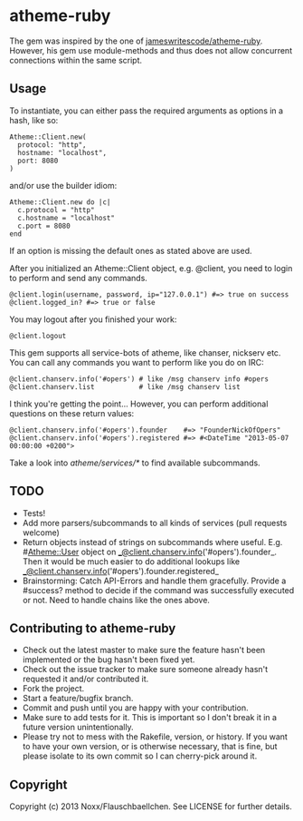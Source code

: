 atheme-ruby
===========
The gem was inspired by the one of [jameswritescode/atheme-ruby](https://github.com/jameswritescode/atheme-ruby/).
However, his gem use module-methods and thus does not allow concurrent connections within the same script.

Usage
-----

To instantiate, you can either pass the required arguments as options in a
hash, like so:

    Atheme::Client.new(
      protocol: "http",
      hostname: "localhost",
      port: 8080
    )

and/or use the builder idiom:

    Atheme::Client.new do |c| 
      c.protocol = "http"
      c.hostname = "localhost"
      c.port = 8080
    end

If an option is missing the default ones as stated above are used.

After you initialized an Atheme::Client object, e.g. @client, you need to login to perform and send any commands.

    @client.login(username, password, ip="127.0.0.1") #=> true on success
    @client.logged_in? #=> true or false

You may logout after you finished your work:

    @client.logout

This gem supports all service-bots of atheme, like chanser, nickserv etc.
You can call any commands you want to perform like you do on IRC:

    @client.chanserv.info('#opers') # like /msg chanserv info #opers
    @client.chanserv.list           # like /msg chanserv list

I think you're getting the point...
However, you can perform additional questions on these return values:

    @client.chanserv.info('#opers').founder    #=> "FounderNickOfOpers"
    @client.chanserv.info('#opers').registered #=> #<DateTime "2013-05-07 00:00:00 +0200">

Take a look into _atheme/services/*_ to find available subcommands.

TODO
----
* Tests!
* Add more parsers/subcommands to all kinds of services (pull requests welcome)
* Return objects instead of strings on subcommands where useful. E.g. #<Atheme::User> object on _@client.chanserv.info('#opers').founder_.
  Then it would be much easier to do additional lookups like _@client.chanserv.info('#opers').founder.registered_
* Brainstorming: Catch API-Errors and handle them gracefully. Provide a #success? method to decide if the command was successfully executed or not. Need to handle chains like the ones above.

Contributing to atheme-ruby
---------------------------
 
* Check out the latest master to make sure the feature hasn't been implemented or the bug hasn't been fixed yet.
* Check out the issue tracker to make sure someone already hasn't requested it and/or contributed it.
* Fork the project.
* Start a feature/bugfix branch.
* Commit and push until you are happy with your contribution.
* Make sure to add tests for it. This is important so I don't break it in a future version unintentionally.
* Please try not to mess with the Rakefile, version, or history. If you want to have your own version, or is otherwise necessary, that is fine, but please isolate to its own commit so I can cherry-pick around it.

Copyright
---------

Copyright (c) 2013 Noxx/Flauschbaellchen. See LICENSE for further details.

